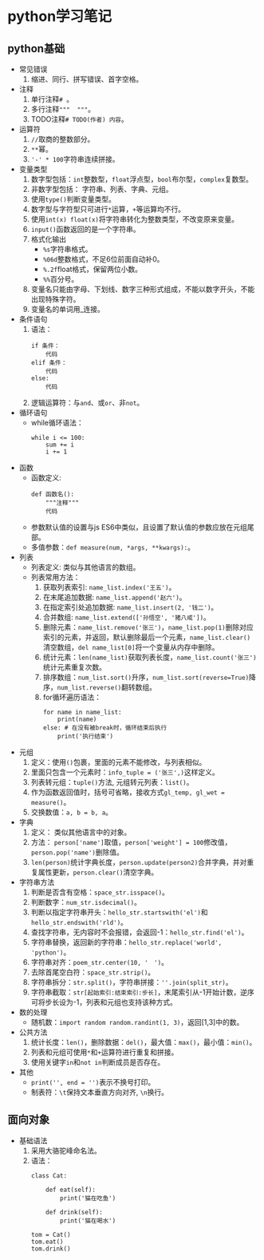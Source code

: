 # python学习笔记
## python基础
  + 常见错误
    1. 缩进、同行、拼写错误、首字空格。
  + 注释
    1. 单行注释`# `。
    2. 多行注释`"""  """`。
    3. TODO注释`# TODO(作者) 内容`。
  + 运算符
    1. `//`取商的整数部分。
    2. `**`幂。
    3. `'-' * 100`字符串连续拼接。
  + 变量类型
    1. 数字型包括：`int`整数型，`float`浮点型，`bool`布尔型，`complex`复数型。
    2. 非数字型包括： 字符串、列表、字典、元组。
    3. 使用`type()`判断变量类型。
    4. 数字型与字符型只可进行`*`运算，`+`等运算均不行。
    5. 使用`int(x) float(x)`将字符串转化为整数类型，不改变原来变量。
    6. `input()`函数返回的是一个字符串。
    7. 格式化输出
       + `%s`字符串格式。
       + `%06d`整数格式，不足6位前面自动补0。
       + `%.2f`float格式，保留两位小数。
       + `%%`百分号。
    8. 变量名只能由字母、下划线、数字三种形式组成，不能以数字开头，不能出现特殊字符。
    9. 变量名的单词用_连接。
  + 条件语句
    1. 语法：
       ```
       if 条件：
           代码
       elif 条件：
           代码
       else:
           代码
       ```
    2. 逻辑运算符：与`and`、或`or`、非`not`。
  + 循环语句
    + while循环语法：
      ```
      while i <= 100:
          sum += i
          i += 1
      ```
  + 函数
    + 函数定义:
      ```
      def 函数名():
          """注释"""
          代码
      ```
    + 参数默认值的设置与js ES6中类似，且设置了默认值的参数应放在元组尾部。
    + 多值参数：`def measure(num, *args, **kwargs):`。
  + 列表
    + 列表定义: 类似与其他语言的数组。
    + 列表常用方法：
      1. 获取列表索引: `name_list.index('王五')`。
      2. 在末尾追加数据: `name_list.append('赵六')`。
      3. 在指定索引处追加数据: `name_list.insert(2, '钱二')`。
      4. 合并数组: `name_list.extend(['孙悟空', '猪八戒'])`。
      5. 删除元素：`name_list.remove('张三')`，`name_list.pop(1)`删除对应索引的元素，并返回，默认删除最后一个元素，`name_list.clear() `清空数组，`del name_list[0]`将一个变量从内存中删除。
      6. 统计元素：`len(name_list)`获取列表长度，`name_list.count('张三')`统计元素重复次数。
      7. 排序数组：`num_list.sort()`升序，`num_list.sort(reverse=True)`降序，`num_list.reverse()`翻转数组。
      8. for循环遍历语法：
         ```
         for name in name_list:
             print(name)
         else: # 在没有被break时，循环结束后执行
             print('执行结束')
         ```
  + 元组
    1. 定义：使用`()`包裹，里面的元素不能修改，与列表相似。
    2. 里面只包含一个元素时：`info_tuple = ('张三',)`这样定义。
    3. 列表转元组：`tuple()`方法, 元组转元列表：`list()`。
    4. 作为函数返回值时，括号可省略，接收方式`gl_temp, gl_wet = measure()`。
    5. 交换数值：`a, b = b, a`。
  + 字典
    1. 定义： 类似其他语言中的对象。
    2. 方法： `person['name']`取值，`person['weight'] = 100`修改值，`person.pop('name')`删除值。
    3. `len(person)`统计字典长度，`person.update(person2)`合并字典，并对重复属性更新，`person.clear()`清空字典。
  + 字符串方法
    1. 判断是否含有空格：`space_str.isspace()`。
    2. 判断数字：`num_str.isdecimal()`。
    3. 判断以指定字符串开头：`hello_str.startswith('el')`和`hello_str.endswith('rld')`。
    4. 查找字符串，无内容时不会报错，会返回-1：`hello_str.find('el')`。
    5. 字符串替换，返回新的字符串：`hello_str.replace('world', 'python')`。
    6. 字符串对齐：`poem_str.center(10, '　')`。
    7. 去除首尾空白符：`space_str.strip()`。
    8. 字符串拆分：`str.split()`，字符串拼接：`''.join(split_str)`。
    9. 字符串截取：`str[起始索引:结束索引:步长]`，末尾索引从-1开始计数，逆序可将步长设为-1，列表和元组也支持该种方式。
  + 数的处理
    + 随机数：`import random random.randint(1, 3)`，返回[1,3]中的数。
  + 公共方法
    1. 统计长度：`len()`，删除数据：`del()`，最大值：`max()`，最小值：`min()`。
    2. 列表和元组可使用`*`和`+`运算符进行重复和拼接。
    3. 使用关键字`in`和`not in`判断成员是否存在。
  + 其他
    + `print('', end = '')`表示不换号打印。
    + 制表符：`\t`保持文本垂直方向对齐, `\n`换行。
## 面向对象
  + 基础语法
    1. 采用大骆驼峰命名法。
    2. 语法：
       ```
       class Cat:
 
           def eat(self):
               print('猫在吃鱼')
       
           def drink(self):
               print('猫在喝水')
 
       tom = Cat()
       tom.eat()
       tom.drink()
       
       ```
